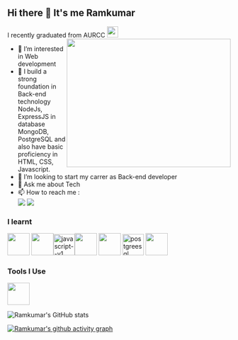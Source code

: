 ## Hi there 👋 It's me Ramkumar

I recently graduated from AURCC <img width="25" height="25" src="https://img.icons8.com/isometric/50/graduation-cap.png" alt="graduation-cap"/>
<img align="right" width="370" height="290" src="https://i.pinimg.com/originals/47/f0/34/47f0342cec72b800463bf003eac1257e.gif">                                               
- 👀 I’m interested in Web development
- 🌱 I build a strong foundation in Back-end technology NodeJs, ExpressJS in database MongoDB, PostgreSQL and also have basic proficiency in HTML, CSS, Javascript.
- 🤔 I’m looking to start my carrer as Back-end developer
- 💬 Ask me about Tech
- 📫 How to reach me :
<br /> [<img src="https://img.shields.io/badge/Gmail-D14836?style=for-the-badge&logo=gmail&logoColor=white" />](ramkumarvijayabasker@gmail.com) [<img src="https://img.shields.io/badge/LinkedIn-0077B5?style=for-the-badge&logo=linkedin&logoColor=white" />]([https://www.linkedin.com/in/hareesh-r/](https://www.linkedin.com/in/07ramkumar?utm_source=share&utm_campaign=share_via&utm_content=profile&utm_medium=android_app))


### I learnt
<img height="50" width="50" src="https://img.icons8.com/color/48/000000/html-5.png" /> <img height="50" width="50" src="https://img.icons8.com/color/48/000000/css3.png" /><img width="48" height="48" src="https://img.icons8.com/color/48/javascript--v1.png" alt="javascript--v1"/><img height="50" width="50" src="https://img.icons8.com/color/48/000000/mongodb.png"/> <img height="50" width="50" src="https://img.icons8.com/color/48/000000/nodejs.png"/> <img width="48" height="48" src="https://img.icons8.com/color/48/postgreesql.png" alt="postgreesql"/> <img height="50" width="50" src="https://img.icons8.com/color/48/000000/python.png" /> 

### Tools I Use
<img height="50" width="50" src="https://img.icons8.com/color/48/000000/visual-studio-code-2019.png"/> 

![Ramkumar's GitHub stats](https://github-readme-stats.vercel.app/api?username=ramkumardev07&theme=dark&show_icons=true&&hide=issues,contribs)

[![Ramkumar's github activity graph](https://github-readme-activity-graph.vercel.app/graph?username=ramkumardev07&bg_color=000000&color=ffffff&line=4c919e&point=bababa&area=true&hide_border=true)](https://github.com/ashutosh00710/github-readme-activity-graph)
